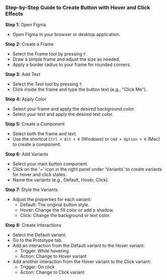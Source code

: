 
### Step-by-Step Guide to Create Button with Hover and Click Effects

**Step 1:** Open Figma
- Open Figma in your browser or desktop application.

**Step 2:** Create a Frame
- Select the Frame tool by pressing `F`.
- Draw a simple frame and adjust the size as needed.
- Apply a border radius to your frame for rounded corners.

**Step 3:** Add Text
- Select the Text tool by pressing `T`.
- Click inside the frame and type the button text (e.g., "Click Me").

**Step 4:** Apply Color
- Select your frame and apply the desired background color.
- Select your text and apply the desired text color.

**Step 5:** Create a Component
- Select both the frame and text.
- Use the shortcut `Ctrl + Alt + K` (Windows) or `Cmd + Option + K` (Mac) to create a component.

**Step 6:** Add Variants
- Select your main button component.
- Click on the '+' icon in the right panel under 'Variants' to create variants for hover and click states.
- Name the variants (e.g., Default, Hover, Click).

**Step 7:** Style the Variants
- Adjust the properties for each variant:
  - Default: The original button style.
  - Hover: Change the fill color or add a shadow.
  - Click: Change the background or text color.

**Step 8:** Create Interactions
- Select the Default variant.
- Go to the Prototype tab.
- Add an interaction from the Default variant to the Hover variant:
  - Trigger: While hovering
  - Action: Change to Hover variant
- Add another interaction from the Hover variant to the Click variant:
  - Trigger: On click
  - Action: Change to Click variant

